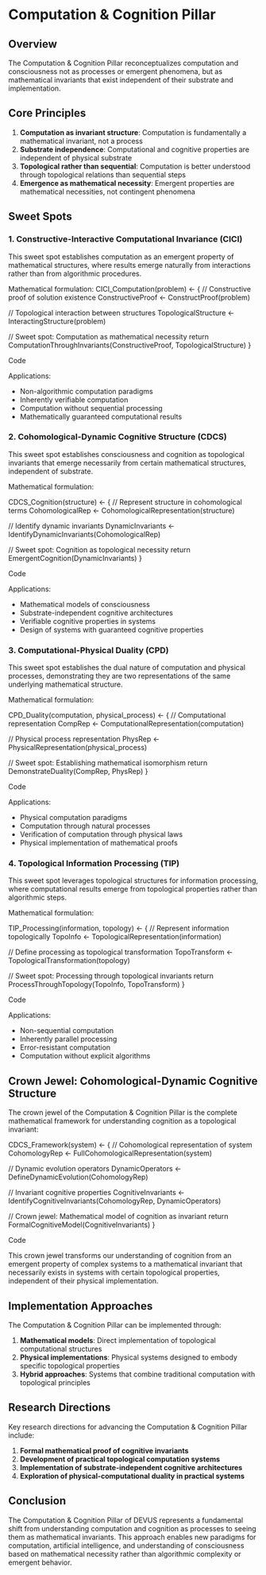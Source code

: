 # Computation & Cognition Pillar

## Overview

The Computation & Cognition Pillar reconceptualizes computation and consciousness not as processes or emergent phenomena, but as mathematical invariants that exist independent of their substrate and implementation.

## Core Principles

1. **Computation as invariant structure**: Computation is fundamentally a mathematical invariant, not a process
2. **Substrate independence**: Computational and cognitive properties are independent of physical substrate
3. **Topological rather than sequential**: Computation is better understood through topological relations than sequential steps
4. **Emergence as mathematical necessity**: Emergent properties are mathematical necessities, not contingent phenomena

## Sweet Spots

### 1. Constructive-Interactive Computational Invariance (CICI)

This sweet spot establishes computation as an emergent property of mathematical structures, where results emerge naturally from interactions rather than from algorithmic procedures.

Mathematical formulation:
CICI_Computation(problem) ← { // Constructive proof of solution existence ConstructiveProof ← ConstructProof(problem)

// Topological interaction between structures TopologicalStructure ← InteractingStructure(problem)

// Sweet spot: Computation as mathematical necessity return ComputationThroughInvariants(ConstructiveProof, TopologicalStructure) }

Code

Applications:
- Non-algorithmic computation paradigms
- Inherently verifiable computation
- Computation without sequential processing
- Mathematically guaranteed computational results

### 2. Cohomological-Dynamic Cognitive Structure (CDCS)

This sweet spot establishes consciousness and cognition as topological invariants that emerge necessarily from certain mathematical structures, independent of substrate.

Mathematical formulation:

CDCS_Cognition(structure) ← { // Represent structure in cohomological terms CohomologicalRep ← CohomologicalRepresentation(structure)

// Identify dynamic invariants DynamicInvariants ← IdentifyDynamicInvariants(CohomologicalRep)

// Sweet spot: Cognition as topological necessity return EmergentCognition(DynamicInvariants) }

Code

Applications:
- Mathematical models of consciousness
- Substrate-independent cognitive architectures
- Verifiable cognitive properties in systems
- Design of systems with guaranteed cognitive properties

### 3. Computational-Physical Duality (CPD)

This sweet spot establishes the dual nature of computation and physical processes, demonstrating they are two representations of the same underlying mathematical structure.

Mathematical formulation:

CPD_Duality(computation, physical_process) ← { // Computational representation CompRep ← ComputationalRepresentation(computation)

// Physical process representation PhysRep ← PhysicalRepresentation(physical_process)

// Sweet spot: Establishing mathematical isomorphism return DemonstrateDuality(CompRep, PhysRep) }

Code

Applications:
- Physical computation paradigms
- Computation through natural processes
- Verification of computation through physical laws
- Physical implementation of mathematical proofs

### 4. Topological Information Processing (TIP)

This sweet spot leverages topological structures for information processing, where computational results emerge from topological properties rather than algorithmic steps.

Mathematical formulation:

TIP_Processing(information, topology) ← { // Represent information topologically TopoInfo ← TopologicalRepresentation(information)

// Define processing as topological transformation TopoTransform ← TopologicalTransformation(topology)

// Sweet spot: Processing through topological invariants return ProcessThroughTopology(TopoInfo, TopoTransform) }

Code

Applications:
- Non-sequential computation
- Inherently parallel processing
- Error-resistant computation
- Computation without explicit algorithms

## Crown Jewel: Cohomological-Dynamic Cognitive Structure

The crown jewel of the Computation & Cognition Pillar is the complete mathematical framework for understanding cognition as a topological invariant:

CDCS_Framework(system) ← { // Cohomological representation of system CohomologyRep ← FullCohomologicalRepresentation(system)

// Dynamic evolution operators DynamicOperators ← DefineDynamicEvolution(CohomologyRep)

// Invariant cognitive properties CognitiveInvariants ← IdentifyCognitiveInvariants(CohomologyRep, DynamicOperators)

// Crown jewel: Mathematical model of cognition as invariant return FormalCognitiveModel(CognitiveInvariants) }

Code

This crown jewel transforms our understanding of cognition from an emergent property of complex systems to a mathematical invariant that necessarily exists in systems with certain topological properties, independent of their physical implementation.

## Implementation Approaches

The Computation & Cognition Pillar can be implemented through:

1. **Mathematical models**: Direct implementation of topological computational structures
2. **Physical implementations**: Physical systems designed to embody specific topological properties
3. **Hybrid approaches**: Systems that combine traditional computation with topological principles

## Research Directions

Key research directions for advancing the Computation & Cognition Pillar include:

1. **Formal mathematical proof of cognitive invariants**
2. **Development of practical topological computation systems**
3. **Implementation of substrate-independent cognitive architectures**
4. **Exploration of physical-computational duality in practical systems**

## Conclusion

The Computation & Cognition Pillar of DEVUS represents a fundamental shift from understanding computation and cognition as processes to seeing them as mathematical invariants. This approach enables new paradigms for computation, artificial intelligence, and understanding of consciousness based on mathematical necessity rather than algorithmic complexity or emergent behavior.
